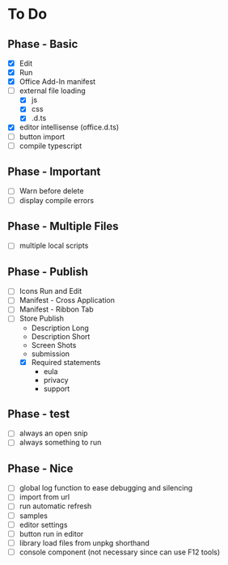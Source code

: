 # To Do

## Phase - Basic

- [x] Edit
- [x] Run
- [x] Office Add-In manifest
- [ ] external file loading
    - [X] js
    - [X] css
    - [X] .d.ts
- [X] editor intellisense (office.d.ts)
- [ ] button import
- [ ] compile typescript

## Phase - Important

- [ ] Warn before delete
- [ ] display compile errors

## Phase - Multiple Files

- [ ] multiple local scripts

## Phase - Publish

- [ ] Icons Run and Edit
- [ ] Manifest - Cross Application
- [ ] Manifest - Ribbon Tab
- [ ] Store Publish
    - Description Long
    - Description Short
    - Screen Shots
    - submission
    - [X] Required statements
        - eula
        - privacy
        - support

## Phase - test

- [ ] always an open snip
- [ ] always something to run

## Phase - Nice

- [ ] global log function to ease debugging and silencing
- [ ] import from url
- [ ] run automatic refresh
- [ ] samples
- [ ] editor settings
- [ ] button run in editor
- [ ] library load files from unpkg shorthand
- [ ] console component (not necessary since can use F12 tools)
